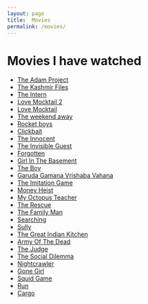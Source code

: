 ```yaml
---
layout: page
title:  Movies
permalink: /movies/
---
```


# **Movies I have watched**


 - [The Adam Project](https://en.wikipedia.org/wiki/The_Adam_Project)
 - [The Kashmir Files](https://en.wikipedia.org/wiki/The_Kashmir_Files)
 - [The Intern](https://en.wikipedia.org/wiki/The_Intern_(2015_film))
 - [Love Mocktail 2](https://en.wikipedia.org/wiki/Love_Mocktail_2)
 - [Love Mocktail](https://en.wikipedia.org/wiki/Love_Mocktail)
 - [The weekend away](https://en.wikipedia.org/wiki/The_Weekend_Away)
 - [Rocket boys](https://www.imdb.com/title/tt13868972/)
 - [Clickbait](https://en.wikipedia.org/wiki/Clickbait_(miniseries))
 - [The Innocent](https://en.wikipedia.org/wiki/The_Innocent_(TV_series))
 - [The Invisible Guest](https://en.wikipedia.org/wiki/The_Invisible_Guest)
 - [Forgotten](https://en.wikipedia.org/wiki/Forgotten_(2017_film))
 - [Girl In The Basement](https://www.imdb.com/title/tt13269536/)
 - [The Boy](https://en.wikipedia.org/wiki/The_Boy_(2016_film))
 - [Garuda Gamana Vrishaba Vahana](https://en.wikipedia.org/wiki/Garuda_Gamana_Vrishabha_Vahana)
 - [The Imitation Game](https://en.wikipedia.org/wiki/The_Imitation_Game)
 - [Money Heist](https://en.wikipedia.org/wiki/Money_Heist)
 - [My Octopus Teacher](https://en.wikipedia.org/wiki/My_Octopus_Teacher)
 - [The Rescue](https://en.wikipedia.org/wiki/The_Rescue_(2021_film))
 - [The Family Man](https://en.wikipedia.org/wiki/The_Family_Man_(Indian_TV_series))
 - [Searching](https://en.wikipedia.org/wiki/Searching_(film))
 - [Sully](https://en.wikipedia.org/wiki/Sully_(film))
 - [The Great Indian Kitchen](https://en.wikipedia.org/wiki/The_Great_Indian_Kitchen)
 - [Army Of The Dead](https://en.wikipedia.org/wiki/Army_of_the_Dead)
 - [The Judge](https://en.wikipedia.org/wiki/The_Judge_(2014_film))
 - [The Social Dilemma](https://en.wikipedia.org/wiki/The_Social_Dilemma)
 - [Nightcrawler](https://en.wikipedia.org/wiki/Nightcrawler_(film))
 - [Gone Girl](https://en.wikipedia.org/wiki/Gone_Girl_(film))
 - [Squid Game](https://en.wikipedia.org/wiki/Squid_Game)
 - [Run](https://en.wikipedia.org/wiki/Run_(2020_American_film))
 - [Cargo](https://en.wikipedia.org/wiki/Cargo_(2017_film))
